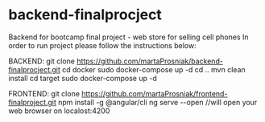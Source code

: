 # backend-finalprocject
Backend for bootcamp final project - web store for selling cell phones
In order to run project please follow the instructions below:

BACKEND:
git clone https://github.com/martaProsniak/backend-finalprocject.git
cd docker
sudo docker-compose up -d
cd ..
mvn clean install 
cd target
sudo docker-compose up -d

FRONTEND:
git clone https://github.com/martaProsniak/frontend-finalproject.git
npm install -g @angular/cli
ng serve --open //will open your web browser on localost:4200
